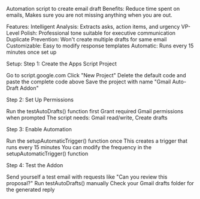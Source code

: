 Automation script to create email draft
Benefits: Reduce time spent on emails, Makes sure you are not missing anything when you are out. 

Features:
Intelligent Analysis: Extracts asks, action items, and urgency
VP-Level Polish: Professional tone suitable for executive communication
Duplicate Prevention: Won't create multiple drafts for same email
Customizable: Easy to modify response templates
Automatic: Runs every 15 minutes once set up

Setup:
Step 1: Create the Apps Script Project

Go to script.google.com
Click "New Project"
Delete the default code and paste the complete code above
Save the project with name "Gmail Auto-Draft Addon"

Step 2: Set Up Permissions

Run the testAutoDrafts() function first
Grant required Gmail permissions when prompted
The script needs: Gmail read/write, Create drafts

Step 3: Enable Automation

Run the setupAutomaticTrigger() function once
This creates a trigger that runs every 15 minutes
You can modify the frequency in the setupAutomaticTrigger() function

Step 4: Test the Addon

Send yourself a test email with requests like "Can you review this proposal?"
Run testAutoDrafts() manually
Check your Gmail drafts folder for the generated reply

